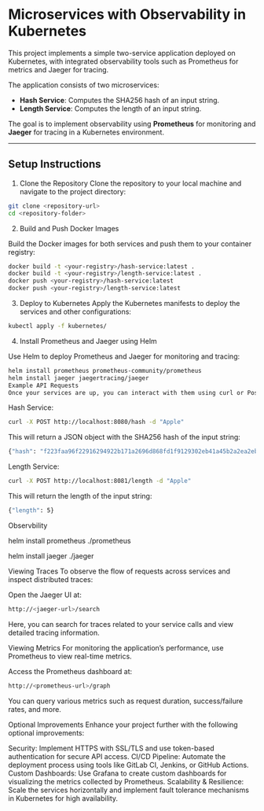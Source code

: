 # Microservices with Observability in Kubernetes

This project implements a simple two-service application deployed on Kubernetes, with integrated observability tools such as Prometheus for metrics and Jaeger for tracing.

The application consists of two microservices:

- **Hash Service**: Computes the SHA256 hash of an input string.
- **Length Service**: Computes the length of an input string.

The goal is to implement observability using **Prometheus** for monitoring and **Jaeger** for tracing in a Kubernetes environment.

---

## **Setup Instructions**

1. Clone the Repository
Clone the repository to your local machine and navigate to the project directory:
```bash
git clone <repository-url>
cd <repository-folder>
```

2. Build and Push Docker Images

Build the Docker images for both services and push them to your container registry:

```bash
docker build -t <your-registry>/hash-service:latest .
docker build -t <your-registry>/length-service:latest .
docker push <your-registry>/hash-service:latest
docker push <your-registry>/length-service:latest
```

3. Deploy to Kubernetes
Apply the Kubernetes manifests to deploy the services and other configurations:

```bash
kubectl apply -f kubernetes/
```

4. Install Prometheus and Jaeger using Helm

Use Helm to deploy Prometheus and Jaeger for monitoring and tracing:

```bash
helm install prometheus prometheus-community/prometheus
helm install jaeger jaegertracing/jaeger
Example API Requests
Once your services are up, you can interact with them using curl or Postman.
```

Hash Service:

```bash
curl -X POST http://localhost:8080/hash -d "Apple"
```

This will return a JSON object with the SHA256 hash of the input string:

```bash
{"hash": "f223faa96f22916294922b171a2696d868fd1f9129302eb41a45b2a2ea2ebbfd"}
```

Length Service:
```bash
curl -X POST http://localhost:8081/length -d "Apple"
```

This will return the length of the input string:

```bash
{"length": 5}
```

Observbility

helm install prometheus ./prometheus

helm install jaeger ./jaeger


Viewing Traces
To observe the flow of requests across services and inspect distributed traces:

Open the Jaeger UI at:

```bash
http://<jaeger-url>/search
```

Here, you can search for traces related to your service calls and view detailed tracing information.

Viewing Metrics
For monitoring the application’s performance, use Prometheus to view real-time metrics.

Access the Prometheus dashboard at:

```bash
http://<prometheus-url>/graph
```

You can query various metrics such as request duration, success/failure rates, and more.


Optional Improvements
Enhance your project further with the following optional improvements:

Security: Implement HTTPS with SSL/TLS and use token-based authentication for secure API access.
CI/CD Pipeline: Automate the deployment process using tools like GitLab CI, Jenkins, or GitHub Actions.
Custom Dashboards: Use Grafana to create custom dashboards for visualizing the metrics collected by Prometheus.
Scalability & Resilience: Scale the services horizontally and implement fault tolerance mechanisms in Kubernetes for high availability.
